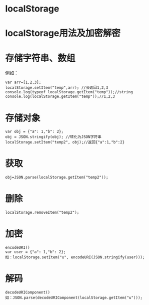 # localStorage
# localStorage用法及加密解密

# 存储字符串、数组
例如：
```
var arr=[1,2,3];
localStorage.setItem("temp",arr); //会返回1,2,3
console.log(typeof localStorage.getItem("temp"));//string
console.log(localStorage.getItem("temp"));//1,2,3
```

# 存储对象
```
var obj = {"a": 1,"b": 2};
obj = JSON.stringify(obj); //转化为JSON字符串
localStorage.setItem("temp2", obj);//返回{"a":1,"b":2}
```

# 获取
```
obj=JSON.parse(localStorage.getItem("temp2"));
```

# 删除
```
localStorage.removeItem("temp2");
```

# 加密
```
encodeURI()
var user = {"a": 1,"b": 2};
如：localStorage.setItem("u", encodeURI(JSON.stringify(user)));
```

# 解码
```
decodeURIComponent()
如：JSON.parse(decodeURIComponent(localStorage.getItem("u")));
```




